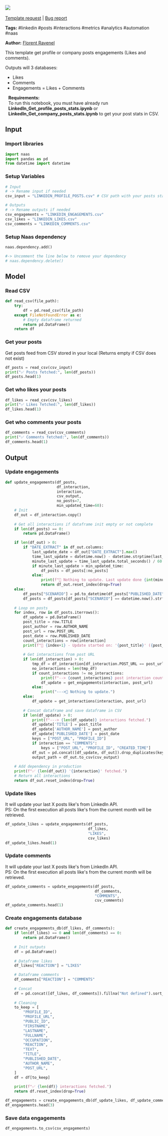 <a href="https://app.naas.ai/user-redirect/naas/downloader?url=https://raw.githubusercontent.com/jupyter-naas/awesome-notebooks/master/LinkedIn/LinkedIn_Get_posts_engagements.ipynb" target="_parent"><img src="https://naasai-public.s3.eu-west-3.amazonaws.com/open_in_naas.svg"/></a><br><br><a href="https://github.com/jupyter-naas/awesome-notebooks/issues/new?assignees=&labels=&template=template-request.md&title=Tool+-+Action+of+the+notebook+">Template request</a> | <a href="https://github.com/jupyter-naas/awesome-notebooks/issues/new?assignees=&labels=bug&template=bug_report.md&title=LinkedIn+-+Get+posts+engagements:+Error+short+description">Bug report</a>

**Tags:** #linkedin #posts #interactions #metrics #analytics #automation #naas

**Author:** [Florent Ravenel](https://www.linkedin.com/in/florent-ravenel/)

This template get profile or company posts engagements (Likes and comments).

Outputs will 3 databases:
- Likes
- Comments
- Engagements = Likes + Comments

<div class="alert alert-info" role="info" style="margin: 10px">
<b>Requirements:</b><br>
To run this notebook, you must have already run <b>LinkedIn_Get_profile_posts_stats.ipynb</b> or <b>LinkedIn_Get_company_posts_stats.ipynb</b> to get your post stats in CSV.<br>
</div>

## Input

### Import libraries


```python
import naas
import pandas as pd
from datetime import datetime
```

### Setup Variables


```python
# Input
# -> Rename input if needed
csv_input = "LINKEDIN_PROFILE_POSTS.csv" # CSV path with your posts stats generated with 'LinkedIn_Get_profile_posts_stats.ipynb' or 'LinkedIn_Get_company_posts_stats.ipynb'

# Outputs
# -> Rename outputs if needed
csv_engagements = "LINKEDIN_ENGAGEMENTS.csv"
csv_likes = "LINKEDIN_LIKES.csv"
csv_comments = "LINKEDIN_COMMENTS.csv"
```

### Setup Naas dependency


```python
naas.dependency.add()

#-> Uncomment the line below to remove your dependency
# naas.dependency.delete()
```

## Model

### Read CSV


```python
def read_csv(file_path):
    try:
        df = pd.read_csv(file_path)
    except FileNotFoundError as e:
        # Empty dataframe returned
        return pd.DataFrame()
    return df
```

### Get your posts
Get posts feed from CSV stored in your local (Returns empty if CSV does not exist)


```python
df_posts = read_csv(csv_input)
print("✅ Posts fetched:", len(df_posts))
df_posts.head(1)
```

### Get who likes your posts


```python
df_likes = read_csv(csv_likes)
print("✅ Likes fetched:", len(df_likes))
df_likes.head(1)
```

### Get who comments your posts


```python
df_comments = read_csv(csv_comments)
print("✅ Comments fetched:", len(df_comments))
df_comments.head(1)
```

## Output

### Update engagements


```python
def update_engagements(df_posts,
                       df_interaction,
                       interaction,
                       csv_output,
                       no_posts=7,
                       min_updated_time=60):
    # Init
    df_out = df_interaction.copy()
    
    # Get all interactions if dataframe init empty or not complete
    if len(df_posts) == 0:
        return pd.DataFrame()

    if len(df_out) > 0:
        if "DATE_EXTRACT" in df_out.columns:
            last_update_date = df_out["DATE_EXTRACT"].max()
            time_last_update = datetime.now() - datetime.strptime(last_update_date, "%Y-%m-%d %H:%M:%S")
            minute_last_update = time_last_update.total_seconds() / 60
            if minute_last_update > min_updated_time:
                df_posts = df_posts[:no_posts]
            else:
                print(f"🛑 Nothing to update. Last update done {int(minute_last_update)} minutes ago.")
                return df_out.reset_index(drop=True)
    else:
        df_posts["SCENARIO"] = pd.to_datetime(df_posts["PUBLISHED_DATE"].str[:-6]).dt.strftime("%Y-%m")
        df_posts = df_posts[df_posts["SCENARIO"] == datetime.now().strftime("%Y-%m")].reset_index(drop=True)
        
    # Loop on posts
    for index, row in df_posts.iterrows():
        df_update = pd.DataFrame()
        post_title = row.TITLE
        post_author = row.AUTHOR_NAME
        post_url = row.POST_URL
        post_date = row.PUBLISHED_DATE
        count_interactions = row[interaction]
        print(f"🔄 {index+1} - Update started on: '{post_title}' ({post_url})")
        
        # Get interactions from post URL
        if len(df_interaction) > 0:
            tmp_df = df_interaction[df_interaction.POST_URL == post_url]
            no_interactions = len(tmp_df)
            if count_interactions != no_interactions:
                print(f"--> {count_interactions} post interaction count vs {no_interactions} interactions.")
                df_update = get_engagements(interaction, post_url)
            else:
                print("--->🛑 Nothing to update.")
        else:
            df_update = get_interactions(interaction, post_url)
        
        # Concat dataframe and save dataframe in CSV
        if len(df_update) > 0:
            print(f"---> {len(df_update)} interactions fetched.")
            df_update['TITLE'] = post_title
            df_update['AUTHOR_NAME'] = post_author
            df_update['PUBLISHED_DATE'] = post_date
            keys = ["POST_URL", "PROFILE_ID"]
            if interaction == "COMMENTS":
                keys = ["POST_URL", "PROFILE_ID", "CREATED_TIME"]
            df_out = pd.concat([df_update, df_out]).drop_duplicates(keys, keep="first")
            output_path = df_out.to_csv(csv_output)
            
    # Add dependency in production
    print(f"✅ {len(df_out)} '{interaction}' fetched.")
    # Return all interactions
    return df_out.reset_index(drop=True)
```

### Update likes
It will update your last X posts like's from LinkedIn API.<br>
PS: On the first execution all posts like's from the current month will be retrieved.


```python
df_update_likes = update_engagements(df_posts,
                                     df_likes,
                                     "LIKES",
                                     csv_likes)
df_update_likes.head(1)
```

### Update comments
It will update your last X posts like's from LinkedIn API.<br>
PS: On the first execution all posts like's from the current month will be retrieved.


```python
df_update_comments = update_engagements(df_posts,
                                        df_comments,
                                        "COMMENTS",
                                        csv_comments)
df_update_comments.head(1)
```

### Create engagements database


```python
def create_engagements_db(df_likes, df_comments):
    if len(df_likes) == 0 and len(df_comments) == 0:
        return pd.DataFrame()
    
    # Init outputs
    df = pd.DataFrame()
    
    # Dataframe likes
    df_likes["REACTION"] = "LIKES"

    # Dataframe comments
    df_comments["REACTION"] = "COMMENTS"
    
    # Concat
    df = pd.concat([df_likes, df_comments]).fillna("Not defined").sort_values(by="PUBLISHED_DATE", ascending=False)
    
    # Cleaning
    to_keep = [
        "PROFILE_ID",
        "PROFILE_URL",
        "PUBLIC_ID",
        "FIRSTNAME",
        "LASTNAME",
        "FULLNAME",
        "OCCUPATION",
        "REACTION",
        "TEXT",
        "TITLE",
        "PUBLISHED_DATE",
        "AUTHOR_NAME",
        "POST_URL",
    ]
    df = df[to_keep]
    
    print(f"✅ {len(df)} interactions fetched.")
    return df.reset_index(drop=True)

df_engagements = create_engagements_db(df_update_likes, df_update_comments)
df_engagements.head(3)
```

### Save data engagements


```python
df_engagements.to_csv(csv_engagements)
```
